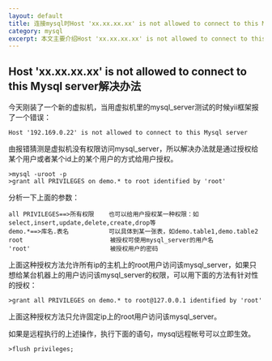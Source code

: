 ```yaml
---
layout: default
title: 连接mysql时Host 'xx.xx.xx.xx' is not allowed to connect to this Mysql server解决办法
category: mysql
excerpt: 本文主要介绍Host 'xx.xx.xx.xx' is not allowed to connect to this Mysql server解决办法。
--- 
```

<h2>Host 'xx.xx.xx.xx' is not allowed to connect to this Mysql server解决办法</h2>
今天刚装了一个新的虚拟机，当用虚拟机里的mysql_server测试的时候yii框架报了一个错误：

	Host '192.169.0.22' is not allowed to connect to this Mysql server
	
由报错猜测是虚拟机没有权限访问mysql_server，所以解决办法就是通过授权给某个用户或者某个id上的某个用户的方式给用户授权。

	>mysql -uroot -p
	>grant all PRIVILEGES on demo.* to root identified by 'root'    
		
分析一下上面的参数：
	
	all PRIVILEGES==>所有权限    也可以给用户授权某一种权限：如select,insert,update,delete,create,drop等
	demo.*==>库名.表名           可以具体到某一张表，如demo.table1,demo.table2
	root                        被授权可使用mysql_server的用户名
	'root'                      被授权用户的密码

上面这种授权方法允许所有ip的主机上的root用户访问该mysql_server，如果只想给某台机器上的用户访问该mysql_server的权限，可以用下面的方法有针对性的授权：

	>grant all PRIVILEGES on demo.* to root@127.0.0.1 identified by 'root'
	
上面这种授权方法只允许固定ip上的root用户访问该mysql_server。

如果是远程执行的上述操作，执行下面的语句，mysql远程帐号可以立即生效。

	>flush privileges;
